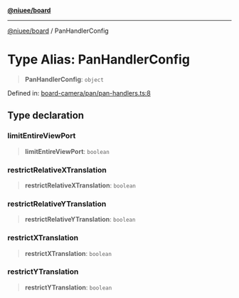 [**@niuee/board**](../README.md)

***

[@niuee/board](../globals.md) / PanHandlerConfig

# Type Alias: PanHandlerConfig

> **PanHandlerConfig**: `object`

Defined in: [board-camera/pan/pan-handlers.ts:8](https://github.com/niuee/board/blob/e6c1edcccf6525a0cc9088782c7c4653e837f533/src/board-camera/pan/pan-handlers.ts#L8)

## Type declaration

### limitEntireViewPort

> **limitEntireViewPort**: `boolean`

### restrictRelativeXTranslation

> **restrictRelativeXTranslation**: `boolean`

### restrictRelativeYTranslation

> **restrictRelativeYTranslation**: `boolean`

### restrictXTranslation

> **restrictXTranslation**: `boolean`

### restrictYTranslation

> **restrictYTranslation**: `boolean`
